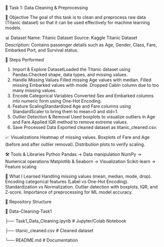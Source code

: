 🧹 Task 1: Data Cleaning & Preprocessing

📌 Objective
The goal of this task is to clean and preprocess raw data (Titanic dataset) so that it can be used effectively for machine learning models.

📊 Dataset
Name: Titanic Dataset
Source: Kaggle Titanic Dataset
Description: Contains passenger details such as Age, Gender, Class, Fare, Embarked Port, and Survival status.

🔧 Steps Performed
1. Import & Explore DatasetLoaded the Titanic dataset using Pandas.Checked shape, data types, and missing values.
2. Handle Missing Values
Filled missing Age values with median.
Filled missing Embarked values with mode.
Dropped Cabin column due to too many missing values.
3. Encode Categorical Variables Converted Sex and Embarked columns into numeric form using One-Hot Encoding.
4. Feature ScalingStandardized Age and Fare columns using StandardScaler to bring them to mean=0 and std=1.
5. Outlier Detection & Removal Used boxplots to visualize outliers in Age and Fare.Applied IQR method to remove extreme values.
6. Save Processed Data Exported cleaned dataset as titanic_cleaned.csv.


📈 Visualizations
Heatmap of missing values.
Boxplots of Fare and Age (before and after outlier removal).
Distribution plots to verify scaling.

🛠 Tools & Libraries Python
Pandas → Data manipulation
NumPy → Numerical operations
Matplotlib & Seaborn → Visualization
Scikit-learn → Feature scaling

🎯 What I Learned
Handling missing values (mean, median, mode, drop).
Encoding categorical features (Label vs One-Hot Encoding).
Standardization vs Normalization.
Outlier detection with boxplots, IQR, and Z-score.
Importance of preprocessing for ML model accuracy.

📂 Repository Structure

📂 Data-Cleaning-Task1

 ├── Task1_Data_Cleaning.ipynb   # Jupyter/Colab Notebook
 
 ├── titanic_cleaned.csv         # Cleaned dataset
 
 └── README.md                   # Documentation

